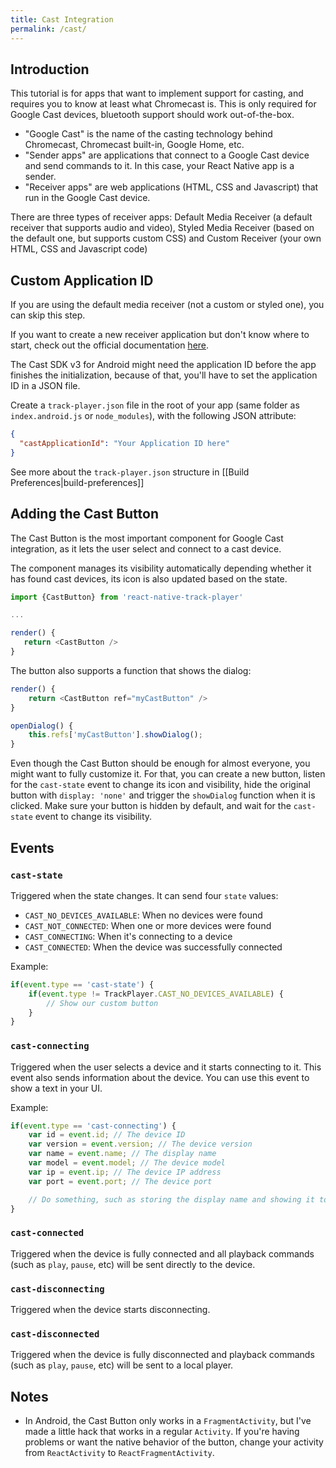 ```yaml
---
title: Cast Integration
permalink: /cast/
---
```


## Introduction
This tutorial is for apps that want to implement support for casting, and requires you to know at least what Chromecast is. This is only required for Google Cast devices, bluetooth support should work out-of-the-box.

* "Google Cast" is the name of the casting technology behind Chromecast, Chromecast built-in, Google Home, etc.
* "Sender apps" are applications that connect to a Google Cast device and send commands to it. In this case, your React Native app is a sender.
* "Receiver apps" are web applications (HTML, CSS and Javascript) that run in the Google Cast device. 

There are three types of receiver apps: Default Media Receiver (a default receiver that supports audio and video), Styled Media Receiver (based on the default one, but supports custom CSS) and Custom Receiver (your own HTML, CSS and Javascript code)

## Custom Application ID
If you are using the default media receiver (not a custom or styled one), you can skip this step.

If you want to create a new receiver application but don't know where to start, check out the official documentation [here](https://developers.google.com/cast/docs/receiver_apps).

The Cast SDK v3 for Android might need the application ID before the app finishes the initialization, because of that, you'll have to set the application ID in a JSON file.

Create a `track-player.json` file in the root of your app (same folder as `index.android.js` or `node_modules`), with the following JSON attribute:

```json
{
  "castApplicationId": "Your Application ID here"
}
```

See more about the `track-player.json` structure in [[Build Preferences|build-preferences]]

## Adding the Cast Button
The Cast Button is the most important component for Google Cast integration, as it lets the user select and connect to a cast device.

The component manages its visibility automatically depending whether it has found cast devices, its icon is also updated based on the state.

```javascript
import {CastButton} from 'react-native-track-player'

...

render() {
   return <CastButton />
}
```

The button also supports a function that shows the dialog:

```javascript
render() {
    return <CastButton ref="myCastButton" />
}

openDialog() {
    this.refs['myCastButton'].showDialog();
}
```

Even though the Cast Button should be enough for almost everyone, you might want to fully customize it. For that, you can create a new button, listen for the `cast-state` event to change its icon and visibility, hide the original button with `display: 'none'` and trigger the `showDialog` function when it is clicked. Make sure your button is hidden by default, and wait for the `cast-state` event to change its visibility.

## Events
### `cast-state`
Triggered when the state changes. It can send four `state` values:

* `CAST_NO_DEVICES_AVAILABLE`: When no devices were found
* `CAST_NOT_CONNECTED`: When one or more devices were found
* `CAST_CONNECTING`: When it's connecting to a device
* `CAST_CONNECTED`: When the device was successfully connected

Example:
```javascript
if(event.type == 'cast-state') {
    if(event.type != TrackPlayer.CAST_NO_DEVICES_AVAILABLE) {
        // Show our custom button
    }
}
```

### `cast-connecting`
Triggered when the user selects a device and it starts connecting to it. This event also sends information about the device. You can use this event to show a text in your UI.

Example:
```javascript
if(event.type == 'cast-connecting') {
    var id = event.id; // The device ID
    var version = event.version; // The device version
    var name = event.name; // The display name
    var model = event.model; // The device model
    var ip = event.ip; // The device IP address
    var port = event.port; // The device port

    // Do something, such as storing the display name and showing it to the user
}
```

### `cast-connected`
Triggered when the device is fully connected and all playback commands (such as `play`, `pause`, etc) will be sent directly to the device.

### `cast-disconnecting`
Triggered when the device starts disconnecting.

### `cast-disconnected`
Triggered when the device is fully disconnected and playback commands (such as `play`, `pause`, etc) will be sent to a local player.

## Notes
* In Android, the Cast Button only works in a `FragmentActivity`, but I've made a little hack that works in a regular `Activity`. If you're having problems or want the native behavior of the button, change your activity from `ReactActivity` to `ReactFragmentActivity`.